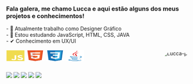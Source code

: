 ### Fala galera, me chamo Lucca e aqui estão alguns dos meus projetos e conhecimentos!

<div>
- 🔭 Atualmente trabalho como Designer Gráfico <br>
- 🌱 Estou estudando  JavaScript, HTML, CSS, JAVA <br>
- ✔  Conhecimento em UX/UI
</div>

<div style="display: inline_block"><br>
  <img align="center" alt="Lucca-Js" height="30" width="50" src="https://raw.githubusercontent.com/devicons/devicon/master/icons/javascript/javascript-plain.svg">
  <img align="center" alt="Lucca-HTML" height="30" width="50" src="https://raw.githubusercontent.com/devicons/devicon/master/icons/html5/html5-original.svg">
  <img align="center" alt="Lucca-CSS" height="30" width="50" src="https://raw.githubusercontent.com/devicons/devicon/master/icons/css3/css3-original.svg">
  <img align="center" alt="Lucca-Java" height="30" width="50" src="https://github.com/devicons/devicon/blob/master/icons/java/java-original.svg">
  <img align="right" alt="Lucca-pic" height="125" style="border-radius:50px;" 
  src="https://cdn.discordapp.com/attachments/1075897321314848898/1077782312873365554/Design_sem_nome.jpg">
</div>

##
 
<div> 
 <a href="https://www.youtube.com/channel/UC9AkkzfO2BwZHCV2udE_6-Q" target="_blank"><img src="https://img.shields.io/badge/YouTube-FF0000?style=for-the-badge&logo=youtube&logoColor=white" target="_blank"></a>
 <a href="https://www.instagram.com/luccamansin/" target="_blank"><img src="https://img.shields.io/badge/-Instagram-%23E4405F?style=for-the-badge&logo=instagram&logoColor=white" target="_blank"></a>
 <a href="https://www.twitch.tv/acculsp" target="_blank"><img src="https://img.shields.io/badge/Twitch-9146FF?style=for-the-badge&logo=twitch&logoColor=white" target="_blank"></a>
 <a href="https://discord.gg/RHtwRVdG" target="_blank"><img src="https://img.shields.io/badge/Discord-7289DA?style=for-the-badge&logo=discord&logoColor=white" target="_blank"></a> 
 <a href="https://www.linkedin.com/in/luccamansin" target="_blank"><img src="https://img.shields.io/badge/-LinkedIn-%230077B5?style=for-the-badge&logo=linkedin&logoColor=white" target="_blank"></a> 
</div>
